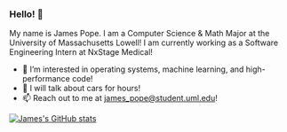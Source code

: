 ### Hello! 👋

My name is James Pope. I am a Computer Science & Math Major at the University of Massachusetts Lowell! I am currently working as a Software Engineering Intern at NxStage Medical!
<!--
**jpope15/jpope15** is a ✨ _special_ ✨ repository because its `README.md` (this file) appears on your GitHub profile.
-->

- 🌱 I’m interested in operating systems, machine learning, and high-performance code!
- 💬 I will talk about cars for hours!
- 📫 Reach out to me at james_pope@student.uml.edu!

[![James's GitHub stats](https://github-readme-stats.vercel.app/api?username=jpope15)](https://github.com/anuraghazra/github-readme-stats)
